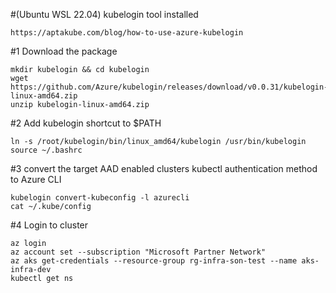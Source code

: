 #(Ubuntu WSL 22.04) kubelogin tool installed
```
https://aptakube.com/blog/how-to-use-azure-kubelogin
```

#1 Download the package
```
mkdir kubelogin && cd kubelogin
wget https://github.com/Azure/kubelogin/releases/download/v0.0.31/kubelogin-linux-amd64.zip
unzip kubelogin-linux-amd64.zip
```

#2 Add kubelogin shortcut to $PATH
```
ln -s /root/kubelogin/bin/linux_amd64/kubelogin /usr/bin/kubelogin
source ~/.bashrc
```

#3 convert the target AAD enabled clusters kubectl authentication method to Azure CLI
```
kubelogin convert-kubeconfig -l azurecli
cat ~/.kube/config
```


#4 Login to cluster
```
az login
az account set --subscription "Microsoft Partner Network"
az aks get-credentials --resource-group rg-infra-son-test --name aks-infra-dev
kubectl get ns
```

